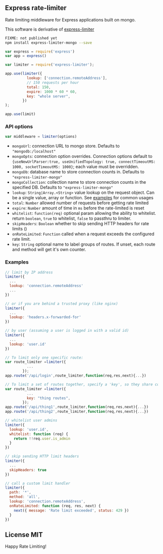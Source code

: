 ## Express rate-limiter
Rate limiting middleware for Express applications built on mongo.

This software is derivative of [express-limiter](https://github.com/ded/express-limiter)

``` sh
FIXME: not published yet
npm install express-limiter-mongo --save
```

``` js
var express = require('express')
var app = express()

var limiter = require('express-limiter');

app.use(limiter({
          lookup: ['connection.remoteAddress'],
          // 150 requests per hour
          total: 150,
          expire: 1000 * 60 * 60,
          key: "whole server",
        })
);

app.use(limit)

```

### API options

``` js
var middleware = limiter(options)
```
 - `mongoUrl`: connection URL to mongo store. Defaults to `"mongodb:/localhost"`
 - `mongoOpts`: connection option overrides. Connection options default to `{useNewUrlParser:true, useUnifiedTopology: true, connectTimeoutMS: 1000, socketTimeoutMS: 1000}`; each value must be overridden.
 - `mongoDb`: database name to store connection counts in. Defaults to `"express-limiter-mongo"`
 - `mongoCollection`: collection name to store connection counts in the specified DB. Defaults to `"express-limiter-mongo"`
 - `lookup`: `String|Array.<String>` value lookup on the request object. Can be a single value, array or function. See [examples](#examples) for common usages
 - `total`: `Number` allowed number of requests before getting rate limited
 - `expire`: `Number` amount of time in `ms` before the rate-limited is reset
 - `whitelist`: `function(req)` optional param allowing the ability to whitelist. return `boolean`, `true` to whitelist, `false` to passthru to limiter.
 - `skipHeaders`: `Boolean` whether to skip sending HTTP headers for rate limits ()
 - `onRateLimited`: `Function` called when a request exceeds the configured rate limit.
 - `key`: `String` optional name to label groups of routes. If unset, each route and method will get it's own counter.
### Examples

``` js
// limit by IP address
limiter({
  ...
  lookup: 'connection.remoteAddress'
  ...
})

// or if you are behind a trusted proxy (like nginx)
limiter({
  ...
  lookup: 'headers.x-forwarded-for'
})

// by user (assuming a user is logged in with a valid id)
limiter({
  ...
  lookup: 'user.id'
})

// To limit only one specific route:
var route_limiter =limiter({
          ...
        });
app.route('/api/login',route_limiter,function(req,res,next){...})

// To limit a set of routes together, specify a 'key', so they share counters
var route_limiter =limiter({
          ...
          key: "thing routes",
        });
app.route('/api/thing1',route_limiter,function(req,res,next){...})
app.route('/api/thing2',route_limiter,function(req,res,next){...})

// whitelist user admins
limiter({
  lookup: 'user.id',
  whitelist: function (req) {
    return !!req.user.is_admin
  }
})

// skip sending HTTP limit headers
limiter({
  ...
  skipHeaders: true
})

// call a custom limit handler
limiter({
  path: '*',
  method: 'all',
  lookup: 'connection.remoteAddress',
  onRateLimited: function (req, res, next) {
    next({ message: 'Rate limit exceeded', status: 429 })
  }
})


```


## License MIT

Happy Rate Limiting!
